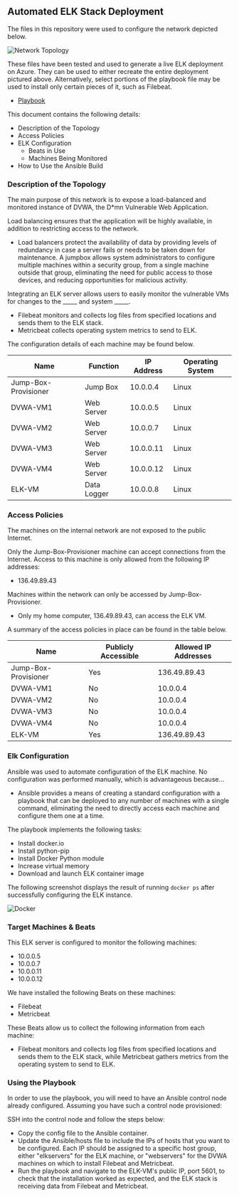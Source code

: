 ## Automated ELK Stack Deployment

The files in this repository were used to configure the network depicted below.

![Network Topology](https://github.com/peterfboyle25/Azure-Virtual-Network-Project/blob/master/Images/Azure-Virtual-Network.jpg)

These files have been tested and used to generate a live ELK deployment on Azure. They can be used to either recreate the entire deployment pictured above. Alternatively, select portions of the playbook file may be used to install only certain pieces of it, such as Filebeat.

  - [Playbook](https://github.com/peterfboyle25/Azure-Virtual-Network-Project/blob/master/Playbook/docker-elk-beats-playbook.yml)

This document contains the following details:
- Description of the Topology
- Access Policies
- ELK Configuration
  - Beats in Use
  - Machines Being Monitored
- How to Use the Ansible Build


### Description of the Topology

The main purpose of this network is to expose a load-balanced and monitored instance of DVWA, the D*mn Vulnerable Web Application.

Load balancing ensures that the application will be highly available, in addition to restricting access to the network.
- Load balancers protect the availability of data by providing levels of redundancy in case a server fails or needs to be taken down for maintenance. A jumpbox allows system administrators to configure multiple machines within a security group, from a single machine outside that group, eliminating the need for public access to those devices, and reducing opportunities for malicious activity.

Integrating an ELK server allows users to easily monitor the vulnerable VMs for changes to the _____ and system _____.
- Filebeat monitors and collects log files from specified locations and sends them to the ELK stack.
- Metricbeat collects operating system metrics to send to ELK.

The configuration details of each machine may be found below.

| Name                 | Function    | IP Address | Operating System |
|----------------------|-------------|------------|------------------|
| Jump-Box-Provisioner | Jump Box    | 10.0.0.4   | Linux            |
| DVWA-VM1             | Web Server  | 10.0.0.5   | Linux            |
| DVWA-VM2             | Web Server  | 10.0.0.7   | Linux            |
| DVWA-VM3             | Web Server  | 10.0.0.11  | Linux            |
| DVWA-VM4             | Web Server  | 10.0.0.12  | Linux            |
| ELK-VM               | Data Logger | 10.0.0.8   | Linux            |

### Access Policies

The machines on the internal network are not exposed to the public Internet. 

Only the Jump-Box-Provisioner machine can accept connections from the Internet. Access to this machine is only allowed from the following IP addresses:
- 136.49.89.43

Machines within the network can only be accessed by Jump-Box-Provisioner.
- Only my home computer, 136.49.89.43, can access the ELK VM.

A summary of the access policies in place can be found in the table below.

| Name                 | Publicly Accessible | Allowed IP Addresses |
|----------------------|---------------------|----------------------|
| Jump-Box-Provisioner | Yes                 | 136.49.89.43         |
| DVWA-VM1             | No                  | 10.0.0.4             |
| DVWA-VM2             | No                  | 10.0.0.4             |
| DVWA-VM3             | No                  | 10.0.0.4             |
| DVWA-VM4             | No                  | 10.0.0.4             |
| ELK-VM               | Yes                 | 136.49.89.43         |

### Elk Configuration

Ansible was used to automate configuration of the ELK machine. No configuration was performed manually, which is advantageous because...
- Ansible provides a means of creating a standard configuration with a playbook that can be deployed to any number of machines with a single command, eliminating the need to directly access each machine and configure them one at a time.

The playbook implements the following tasks:
- Install docker.io
- Install python-pip
- Install Docker Python module
- Increase virtual memory
- Download and launch ELK container image

The following screenshot displays the result of running `docker ps` after successfully configuring the ELK instance.

![Docker](https://github.com/peterfboyle25/Azure-Virtual-Network-Project/blob/master/Images/docker-ps.png)

### Target Machines & Beats
This ELK server is configured to monitor the following machines:
- 10.0.0.5
- 10.0.0.7
- 10.0.0.11
- 10.0.0.12

We have installed the following Beats on these machines:
- Filebeat
- Metricbeat

These Beats allow us to collect the following information from each machine:
- Filebeat monitors and collects log files from specified locations and sends them to the ELK stack, while Metricbeat gathers metrics from the operating system to send to ELK.

### Using the Playbook
In order to use the playbook, you will need to have an Ansible control node already configured. Assuming you have such a control node provisioned: 

SSH into the control node and follow the steps below:
- Copy the config file to the Ansible container.
- Update the Ansible/hosts file to include the IPs of hosts that you want to be configured. Each IP should be assigned to a specific host group, either "elkservers" for the ELK machine, or "webservers" for the DVWA machines on which to install Filebeat and Metricbeat. 
- Run the playbook and navigate to the ELK-VM's public IP, port 5601, to check that the installation worked as expected, and the ELK stack is receiving data from Filebeat and Metricbeat.
